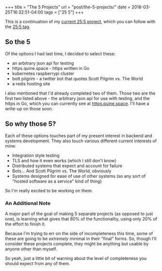 +++
title = "The 5 Projects"
url = "post/the-5-projects/"
date = 2018-03-25T16:32:51-04:00
tags = ["25 5"]
+++

This is a continuation of my [current 25:5 project](/post/starting-25-5), which
you can follow with the [25:5 tag](/tags/25-5/).

## So the 5

Of the options I had last time, I decided to select these:

* an arbitrary json api for testing
* https.quine.space - https written in Go
* kubernetes raspberrypi cluster
* bott pilgrim - a twitter bot that quotes Scott Pilgrim vs. The World
* a redis hosting site

I also mentioned that I'd already completed two of them.
Those two are the first two listed above - the arbitrary json api for use with
testing, and the https in Go, which you can currently see at
[https.quine.space](https://https.quine.space).
I'll have a write-up on those soon.

## So why those 5?

Each of these options touches part of my present interest in backend and systems
development.
They also touch various different current interests of mine:

- Integration style testing
- TLS and how it even works (which I still don't know)
- Distributed systems that expect and account for failure
- Bots... And Scott Pilgrim vs. The World, obviously
- Systems designed for ease of use of other systems (so any sort of "hosted
  software as a service" kind of thing)

So I'm really excited to be working on them.

### An Additional Note

A major part of the goal of making 5 separate projects (as opposed to just one),
is learning what gives that 80% of the functionality, using only 20% of the
effort to finish it.

Because I'm trying to err on the side of incompleteness this time, some of these
are going to be _extremely_ minimal in their "final" forms.
So, though I'll consider these projects complete, they might be anything but
usable by anyone other than myself.

So yeah, just a little bit of warning about the level of completeness you should
expect from any of them.
